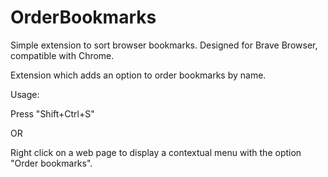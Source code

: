 # OrderBookmarks
Simple extension to sort browser bookmarks. Designed for Brave Browser, compatible with Chrome.

Extension which adds an option to order bookmarks by name.

Usage:

Press "Shift+Ctrl+S"

OR

Right click on a web page to display a contextual menu with the option "Order bookmarks".
